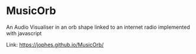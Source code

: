 # MusicOrb
An Audio Visualiser in an orb shape linked to an internet radio implemented with javascript

Link: https://jophes.github.io/MusicOrb/